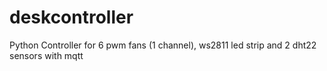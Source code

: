 # deskcontroller

Python Controller for 6 pwm fans (1 channel), ws2811 led strip and 2 dht22 sensors with mqtt